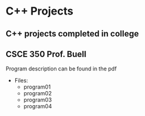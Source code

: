 # C++ Projects
## C++ projects completed in college

## CSCE 350  Prof. Buell
Program description can be found in the pdf
- Files:
  - program01
  - program02
  - program03
  - program04
  
